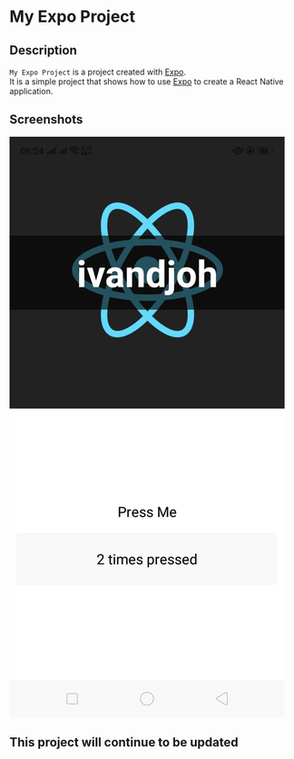 # My Expo Project

## Description
`My Expo Project` is a project created with [Expo](https://expo.io/).  
It is a simple project that shows how to use [Expo](https://expo.io/) to create a React Native application.

## Screenshots
![Screenshot](./assets/screenshoot.jpg)  

## This project will continue to be updated
